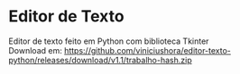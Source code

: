 # Editor de Texto
Editor de texto feito em Python com biblioteca Tkinter<br>
Download em: https://github.com/viniciushora/editor-texto-python/releases/download/v1.1/trabalho-hash.zip
